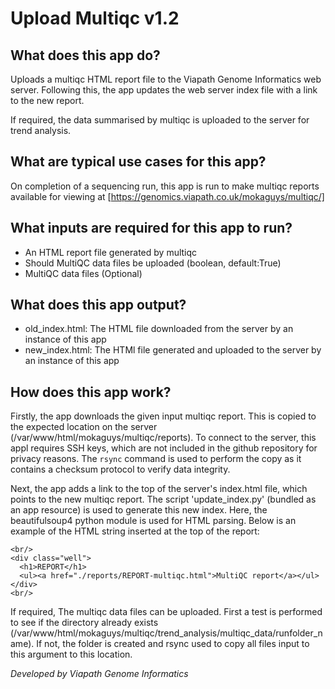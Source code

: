 # Upload Multiqc v1.2

## What does this app do?
Uploads a multiqc HTML report file to the Viapath Genome Informatics web server.
Following this, the app updates the web server index file with a link to the new report.

If required, the data summarised by multiqc is uploaded to the server for trend analysis.

## What are typical use cases for this app?
On completion of a sequencing run, this app is run to make multiqc reports available for viewing at [https://genomics.viapath.co.uk/mokaguys/multiqc/]

## What inputs are required for this app to run?
* An HTML report file generated by multiqc 
* Should MultiQC data files be uploaded (boolean, default:True)
* MultiQC data files (Optional)


## What does this app output?
- old_index.html: The HTML file downloaded from the server by an instance of this app
- new_index.html: The HTMl file generated and uploaded to the server by an instance of this app

## How does this app work?
Firstly, the app downloads the given input multiqc report. This is copied to the expected location on the server (/var/www/html/mokaguys/multiqc/reports). To connect to the server, this appl requires SSH keys, which are not included in the github repository for privacy reasons. The `rsync` command is used to perform the copy as it contains a checksum protocol to verify data integrity.

Next, the app adds a link to the top of the server's index.html file, which points to the new multiqc report. The script 'update_index.py' (bundled as an app resource) is used to generate this new index. Here, the beautifulsoup4 python module is used for HTML parsing. Below is an example of the HTML string inserted at the top of the report:
```
<br/>
<div class="well">
  <h1>REPORT</h1>
  <ul><a href="./reports/REPORT-multiqc.html">MultiQC report</a></ul>
</div>
<br/>
``` 

If required, The multiqc data files can be uploaded.
First a test is performed to see if the directory already exists (/var/www/html/mokaguys/multiqc/trend_analysis/multiqc_data/runfolder_name).
If not, the folder is created and rsync used to copy all files input to this argument to this location.

*Developed by Viapath Genome Informatics*
